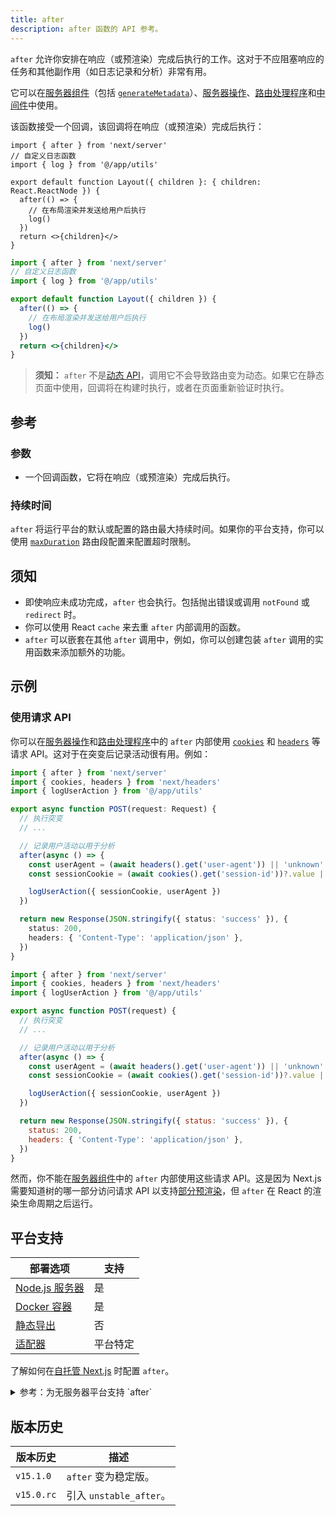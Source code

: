 ```yaml
---
title: after
description: after 函数的 API 参考。
---
```


`after` 允许你安排在响应（或预渲染）完成后执行的工作。这对于不应阻塞响应的任务和其他副作用（如日志记录和分析）非常有用。

它可以在[服务器组件](/nextjs-cn/app/building-your-application/rendering/server-components)（包括 [`generateMetadata`](/nextjs-cn/app/api-reference/functions/generate-metadata)）、[服务器操作](/nextjs-cn/app/building-your-application/data-fetching/server-actions-and-mutations)、[路由处理程序](/nextjs-cn/app/building-your-application/routing/route-handlers)和[中间件](/nextjs-cn/app/building-your-application/routing/middleware)中使用。

该函数接受一个回调，该回调将在响应（或预渲染）完成后执行：

```tsx switcher
import { after } from 'next/server'
// 自定义日志函数
import { log } from '@/app/utils'

export default function Layout({ children }: { children: React.ReactNode }) {
  after(() => {
    // 在布局渲染并发送给用户后执行
    log()
  })
  return <>{children}</>
}
```

```jsx switcher
import { after } from 'next/server'
// 自定义日志函数
import { log } from '@/app/utils'

export default function Layout({ children }) {
  after(() => {
    // 在布局渲染并发送给用户后执行
    log()
  })
  return <>{children}</>
}
```

> **须知：** `after` 不是[动态 API](/nextjs-cn/app/building-your-application/rendering/server-components#dynamic-apis)，调用它不会导致路由变为动态。如果它在静态页面中使用，回调将在构建时执行，或者在页面重新验证时执行。

## 参考

### 参数

- 一个回调函数，它将在响应（或预渲染）完成后执行。

### 持续时间

`after` 将运行平台的默认或配置的路由最大持续时间。如果你的平台支持，你可以使用 [`maxDuration`](/nextjs-cn/app/api-reference/file-conventions/route-segment-config#maxduration) 路由段配置来配置超时限制。

## 须知

- 即使响应未成功完成，`after` 也会执行。包括抛出错误或调用 `notFound` 或 `redirect` 时。
- 你可以使用 React `cache` 来去重 `after` 内部调用的函数。
- `after` 可以嵌套在其他 `after` 调用中，例如，你可以创建包装 `after` 调用的实用函数来添加额外的功能。

## 示例

### 使用请求 API

你可以在[服务器操作](/nextjs-cn/app/building-your-application/data-fetching/server-actions-and-mutations)和[路由处理程序](/nextjs-cn/app/api-reference/file-conventions/route)中的 `after` 内部使用 [`cookies`](/nextjs-cn/app/api-reference/functions/cookies) 和 [`headers`](/nextjs-cn/app/api-reference/functions/headers) 等请求 API。这对于在突变后记录活动很有用。例如：

```ts highlight={2,9} switcher
import { after } from 'next/server'
import { cookies, headers } from 'next/headers'
import { logUserAction } from '@/app/utils'

export async function POST(request: Request) {
  // 执行突变
  // ...

  // 记录用户活动以用于分析
  after(async () => {
    const userAgent = (await headers().get('user-agent')) || 'unknown'
    const sessionCookie = (await cookies().get('session-id'))?.value || 'anonymous'

    logUserAction({ sessionCookie, userAgent })
  })

  return new Response(JSON.stringify({ status: 'success' }), {
    status: 200,
    headers: { 'Content-Type': 'application/json' },
  })
}
```

```js highlight={2,9} switcher
import { after } from 'next/server'
import { cookies, headers } from 'next/headers'
import { logUserAction } from '@/app/utils'

export async function POST(request) {
  // 执行突变
  // ...

  // 记录用户活动以用于分析
  after(async () => {
    const userAgent = (await headers().get('user-agent')) || 'unknown'
    const sessionCookie = (await cookies().get('session-id'))?.value || 'anonymous'

    logUserAction({ sessionCookie, userAgent })
  })

  return new Response(JSON.stringify({ status: 'success' }), {
    status: 200,
    headers: { 'Content-Type': 'application/json' },
  })
}
```

然而，你不能在[服务器组件](/nextjs-cn/app/building-your-application/rendering/server-components)中的 `after` 内部使用这些请求 API。这是因为 Next.js 需要知道树的哪一部分访问请求 API 以支持[部分预渲染](/nextjs-cn/app/getting-started/partial-prerendering)，但 `after` 在 React 的渲染生命周期之后运行。

## 平台支持

| 部署选项                                                                 | 支持     |
| ------------------------------------------------------------------------ | -------- |
| [Node.js 服务器](/nextjs-cn/app/getting-started/deploying#nodejs-server) | 是       |
| [Docker 容器](/nextjs-cn/app/getting-started/deploying#docker)           | 是       |
| [静态导出](/nextjs-cn/app/getting-started/deploying#static-export)       | 否       |
| [适配器](/nextjs-cn/app/getting-started/deploying#adapters)              | 平台特定 |

了解如何在[自托管 Next.js]() 时配置 `after`。

<details id="after-serverless">
  <summary>参考：为无服务器平台支持 `after`</summary>
  在无服务器上下文中使用 `after` 需要在响应发送后等待异步任务完成。在 Next.js 和 Vercel 中，这是通过一个名为 `waitUntil(promise)` 的原语实现的，它会延长无服务器调用的生命周期，直到传递给 [`waitUntil`](https://vercel.com/docs/functions/functions-api-reference#waituntil) 的所有 promise 都已解决。

如果你希望用户能够运行 `after`，你将必须提供你自己的 `waitUntil` 实现，其行为类似。

当调用 `after` 时，Next.js 将像这样访问 `waitUntil`：

```jsx
const RequestContext = globalThis[Symbol.for('@next/request-context')]
const contextValue = RequestContext?.get()
const waitUntil = contextValue?.waitUntil
```

这意味着 `globalThis[Symbol.for('@next/request-context')]` 应该包含这样的一个对象：

```tsx
type NextRequestContext = {
  get(): NextRequestContextValue | undefined
}

type NextRequestContextValue = {
  waitUntil?: (promise: Promise<any>) => void
}
```

以下是实现示例。

```tsx
import { AsyncLocalStorage } from 'node:async_hooks'

const RequestContextStorage = new AsyncLocalStorage<NextRequestContextValue>()

// 定义并注入 next.js 将使用的访问器
const RequestContext: NextRequestContext = {
  get() {
    return RequestContextStorage.getStore()
  },
}
globalThis[Symbol.for('@next/request-context')] = RequestContext

const handler = (req, res) => {
  const contextValue = { waitUntil: YOUR_WAITUNTIL }
  // 提供值
  return RequestContextStorage.run(contextValue, () => nextJsHandler(req, res))
}
```

</details>

## 版本历史

| 版本历史   | 描述                    |
| ---------- | ----------------------- |
| `v15.1.0`  | `after` 变为稳定版。    |
| `v15.0.rc` | 引入 `unstable_after`。 |
